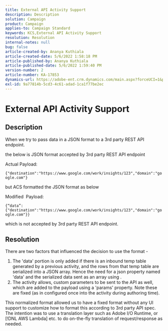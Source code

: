 ```yaml
---
title: External API Activity Support
description: Description
solution: Campaign
product: Campaign
applies-to: Campaign Standard
keywords: KCS,External API Activity Support
resolution: Resolution
internal-notes: null
bug: false
article-created-by: Ananya Kuthiala
article-created-date: 5/6/2022 1:58:18 PM
article-published-by: Ananya Kuthiala
article-published-date: 5/6/2022 1:59:40 PM
version-number: 2
article-number: KA-17853
dynamics-url: https://adobe-ent.crm.dynamics.com/main.aspx?forceUCI=1&pagetype=entityrecord&etn=knowledgearticle&id=b26efb8f-44cd-ec11-a7b5-0022480b639b
exl-id: 9a77814b-5cd3-4c61-adad-1ca1f77be2ec
---
```

# External API Activity Support

## Description


When we try to pass data in a JSON format to a 3rd party REST API endpoint.

the below is JSON format accepted by 3rd party REST API endpoint

Actual Payload:

`{"destination":"https://www.google.com/work/insights/123","domain":"google.com"}`

but ACS formatted the JSON format as below

Modified  Payload:

`{“data”:{"destination":"https://www.google.com/work/insights/123","domain":"google.com"}}`

which is not accepted by 3rd party REST API endpoint.


## Resolution


There are two factors that influenced the decision to use the format -

1. The 'data' portion is only added if there is an inbound temp table generated by a previous activity, and the rows from that temp table are serialized into a JSON array. Hence the need for a json property named 'data' and the serialized data sent as an array using .
2. The activity allows, custom parameters to be sent to the API as well, which are added to the payload using a 'params' property. Note these are fixed (as in configured once into the activity during authoring time).


This normalized format allowed us to have a fixed format without any UI support to customize how to format this according to 3rd party API spec. The intention was to use a translation layer such as Adobe I/O Runtime, or [!DNL AWS Lambda] etc. to do on-the-fly translation of request/response as needed.

